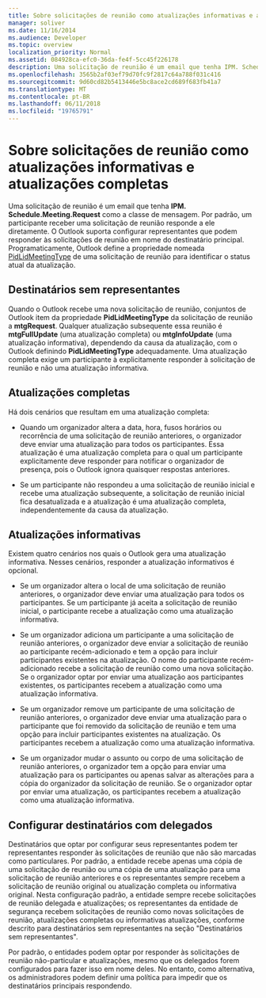 ```yaml
---
title: Sobre solicitações de reunião como atualizações informativas e atualizações completas
manager: soliver
ms.date: 11/16/2014
ms.audience: Developer
ms.topic: overview
localization_priority: Normal
ms.assetid: 084928ca-efc0-36da-fe4f-5cc45f226178
description: Uma solicitação de reunião é um email que tenha IPM. Schedule.Meeting.Request como a classe de mensagem. Por padrão, um participante receber uma solicitação de reunião responde a ele diretamente.
ms.openlocfilehash: 3565b2af03ef79d70fc9f2817c64a788f031c416
ms.sourcegitcommit: 9d60cd82b5413446e5bc8ace2cd689f683fb41a7
ms.translationtype: MT
ms.contentlocale: pt-BR
ms.lasthandoff: 06/11/2018
ms.locfileid: "19765791"
---
```

# <a name="about-meeting-requests-as-informational-updates-and-full-updates"></a>Sobre solicitações de reunião como atualizações informativas e atualizações completas

Uma solicitação de reunião é um email que tenha **IPM. Schedule.Meeting.Request** como a classe de mensagem. Por padrão, um participante receber uma solicitação de reunião responde a ele diretamente. O Outlook suporta configurar representantes que podem responder às solicitações de reunião em nome do destinatário principal. Programaticamente, Outlook define a propriedade nomeada [PidLidMeetingType](http://msdn.microsoft.com/library/290b290c-7836-4a7e-bf1a-8d0225a07e56%28Office.15%29.aspx) de uma solicitação de reunião para identificar o status atual da atualização. 
  
## <a name="recipients-without-delegates"></a>Destinatários sem representantes

Quando o Outlook recebe uma nova solicitação de reunião, conjuntos de Outlook item da propriedade **PidLidMeetingType** da solicitação de reunião a **mtgRequest**. Qualquer atualização subsequente essa reunião é **mtgFullUpdate** (uma atualização completa) ou **mtgInfoUpdate** (uma atualização informativa), dependendo da causa da atualização, com o Outlook definindo **PidLidMeetingType** adequadamente. Uma atualização completa exige um participante à explicitamente responder à solicitação de reunião e não uma atualização informativa. 
  
## <a name="full-updates"></a>Atualizações completas

Há dois cenários que resultam em uma atualização completa:
  
- Quando um organizador altera a data, hora, fusos horários ou recorrência de uma solicitação de reunião anteriores, o organizador deve enviar uma atualização para todos os participantes. Essa atualização é uma atualização completa para o qual um participante explicitamente deve responder para notificar o organizador de presença, pois o Outlook ignora quaisquer respostas anteriores.
    
- Se um participante não respondeu a uma solicitação de reunião inicial e recebe uma atualização subsequente, a solicitação de reunião inicial fica desatualizada e a atualização é uma atualização completa, independentemente da causa da atualização.
    
## <a name="informational-updates"></a>Atualizações informativas

Existem quatro cenários nos quais o Outlook gera uma atualização informativa. Nesses cenários, responder a atualização informativos é opcional.
  
- Se um organizador altera o local de uma solicitação de reunião anteriores, o organizador deve enviar uma atualização para todos os participantes. Se um participante já aceita a solicitação de reunião inicial, o participante recebe a atualização como uma atualização informativa.
    
- Se um organizador adiciona um participante a uma solicitação de reunião anteriores, o organizador deve enviar a solicitação de reunião ao participante recém-adicionado e tem a opção para incluir participantes existentes na atualização. O nome do participante recém-adicionado recebe a solicitação de reunião como uma nova solicitação. Se o organizador optar por enviar uma atualização aos participantes existentes, os participantes recebem a atualização como uma atualização informativa.
    
- Se um organizador remove um participante de uma solicitação de reunião anteriores, o organizador deve enviar uma atualização para o participante que foi removido da solicitação de reunião e tem uma opção para incluir participantes existentes na atualização. Os participantes recebem a atualização como uma atualização informativa.
    
- Se um organizador mudar o assunto ou corpo de uma solicitação de reunião anteriores, o organizador tem a opção para enviar uma atualização para os participantes ou apenas salvar as alterações para a cópia do organizador da solicitação de reunião. Se o organizador optar por enviar uma atualização, os participantes recebem a atualização como uma atualização informativa.
    
## <a name="recipients-set-up-with-delegates"></a>Configurar destinatários com delegados

Destinatários que optar por configurar seus representantes podem ter representantes responder às solicitações de reunião que não são marcadas como particulares. Por padrão, a entidade recebe apenas uma cópia de uma solicitação de reunião ou uma cópia de uma atualização para uma solicitação de reunião anteriores e os representantes sempre recebem a solicitação de reunião original ou atualização completa ou informativa original. Nesta configuração padrão, a entidade sempre recebe solicitações de reunião delegada e atualizações; os representantes da entidade de segurança recebem solicitações de reunião como novas solicitações de reunião, atualizações completas ou informativas atualizações, conforme descrito para destinatários sem representantes na seção "Destinatários sem representantes".
  
Por padrão, o entidades podem optar por responder às solicitações de reunião não-particular e atualizações, mesmo que os delegados forem configurados para fazer isso em nome deles. No entanto, como alternativa, os administradores podem definir uma política para impedir que os destinatários principais respondendo.
  

